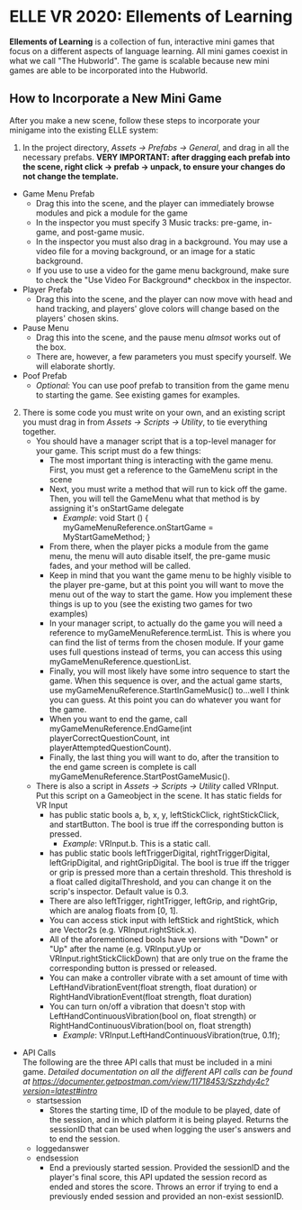 # ELLE VR 2020: Ellements of Learning
**Ellements of Learning** is a collection of fun, interactive mini games that focus on a different aspects of language learning. All mini games coexist in what we call "The Hubworld". The game is scalable because new mini games are able to be incorporated into the Hubworld.

## How to Incorporate a New Mini Game
After you make a new scene, follow these steps to incorporate your minigame into the existing ELLE system:

1. In the project directory, *Assets -> Prefabs -> General*, and drag in all the necessary prefabs.
    __VERY IMPORTANT: after dragging each prefab into the scene, right click -> prefab -> unpack, to ensure your changes do not change the template.__
  * Game Menu Prefab
    * Drag this into the scene, and the player can immediately browse modules and pick a module for the game
    * In the inspector you must specify 3 Music tracks: pre-game, in-game, and post-game music.
    * In the inspector you must also drag in a background. You may use a video file for a moving background, or an image for a static background.
    * If you use to use a video for the game menu background, make sure to check the "Use Video For Background* checkbox in the inspector.
  * Player Prefab
    * Drag this into the scene, and the player can now move with head and hand tracking, and players' glove colors will change based on the players' chosen skins.
  * Pause Menu
    * Drag this into the scene, and the pause menu *almsot* works out of the box. 
    * There are, however, a few parameters you must specify yourself. We will elaborate shortly.
  * Poof Prefab
    * *Optional:* You can use poof prefab to transition from the game menu to starting the game. See existing games for examples. 
2. There is some code you must write on your own, and an existing script you must drag in from *Assets -> Scripts -> Utility*, to tie everything together.
    * You should have a manager script that is a top-level manager for your game. This script must do a few things:
        * The most important thing is interacting with the game menu. First, you must get a reference to the GameMenu script in the scene
        * Next, you must write a method that will run to kick off the game. Then, you will tell the GameMenu what that method is by assigning it's onStartGame delegate
            * *Example*: void Start () { myGameMenuReference.onStartGame = MyStartGameMethod; }
         * From there, when the player picks a module from the game menu, the menu will auto disable itself, the pre-game music fades, and your method will be called.
         * Keep in mind that you want the game menu to be highly visible to the player pre-game, but at this point you will want to move the menu out of the way to start the game. How you implement these things is up to you (see the existing two games for two examples)
         * In your manager script, to actually do the game you will need a reference to myGameMenuReference.termList. This is where you can find the list of terms from the chosen module. If your game uses full questions instead of terms, you can access this using myGameMenuReference.questionList.
         * Finally, you will most likely have some intro sequence to start the game. When this sequence is over, and the actual game starts, use myGameMenuReference.StartInGameMusic() to...well I think you can guess. At this point you can do whatever you want for the game.
         * When you want to end the game, call myGameMenuReference.EndGame(int playerCorrectQuestionCount, int playerAttemptedQuestionCount). 
         * Finally, the last thing you will want to do, after the transition to the end game screen is complete is call myGameMenuReference.StartPostGameMusic().
     * There is also a script in *Assets -> Scripts -> Utility* called VRInput. Put this script on a Gameobject in the scene. It has static fields for VR Input
        * has public static bools a, b, x, y, leftStickClick, rightStickClick, and startButton. The bool is true iff the corresponding button is pressed.
            * *Example*: VRInput.b. This is a static call.
        * has public static bools leftTriggerDigital, rightTriggerDigital, leftGripDigital, and rightGripDigital. The bool is true iff the trigger or grip is pressed more than a certain threshold. This threshold is a float called digitalThreshold, and you can change it on the scrip's inspector. Default value is 0.3.
        * There are also leftTrigger, rightTrigger, leftGrip, and rightGrip, which are analog floats from [0, 1].
        * You can access stick input with leftStick and rightStick, which are Vector2s (e.g. VRInput.rightStick.x).
        * All of the aforementioned bools have versions with "Down" or "Up" after the name (e.g. VRInput.yUp or VRInput.rightStickClickDown) that are only true on the frame the corresponding button is pressed or released.
        * You can make a controller vibrate with a set amount of time with LeftHandVibrationEvent(float strength, float duration) or RightHandVibrationEvent(float strength, float duration)
        * You can turn on/off a vibration that doesn't stop with LeftHandContinuousVibration(bool on, float strength) or RightHandContinuousVibration(bool on, float strength)
            * *Example*: VRInput.LeftHandContinuousVibration(true, 0.1f);
        
            
    
* API Calls  
The following are the three API calls that must be included in a mini game.
_Detailed documentation on all the different API calls can be found at https://documenter.getpostman.com/view/11718453/Szzhdy4c?version=latest#intro_
  * startsession
    * Stores the starting time, ID of the module to be played, date of the session, and in which platform it is being played. Returns the sessionID that can be used when logging the user's answers and to end the session.
  * loggedanswer
  * endsession
    * End a previously started session. Provided the sessionID and the player's final score, this API updated the session record as ended and stores the score. Throws an error if trying to end a previously ended session and provided an non-exist sessionID.
  

 

